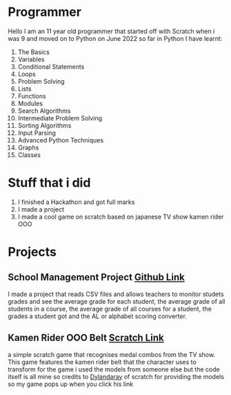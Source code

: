 # Programmer

Hello I am an 11 year old programmer that started off with Scratch when i was 9 and moved on to Python on June 2022 so far in Python I have learnt:
1. The Basics
2. Variables
3. Conditional Statements
4. Loops
5. Problem Solving
6. Lists
7. Functions
8. Modules
9. Search Algorithms
10. Intermediate Problem Solving
11. Sorting Algorithms
12. Input Parsing
14. Advanced Python Techniques
15. Graphs
16. Classes
# Stuff that i did

1. I finished a Hackathon and got full marks
2. I made a project
3. I made a cool game on scratch based on japanese TV show kamen rider OOO
   
# Projects

## School Management Project [Github Link](https://github.com/Wayne005/Student-Management-Project)

I made a project that reads CSV files and allows teachers to monitor studets grades and see the average grade for each student, the average grade of all students in a course, the average grade of all courses for a student, the grades a student got and the AL or alphabet scoring converter.

## Kamen Rider OOO Belt [Scratch Link](https://scratch.mit.edu/projects/846486191/fullscreen/)

a simple scratch game that recognises medal combos from the TV show. This game features the kamen rider belt that the character uses to transform for the game i used the models from someone else but the code itself is all mine so credits to [Dylandaray](https://scratch.mit.edu/users/Dylandaray/) of scratch for providing the models so my game pops up when you click his link
